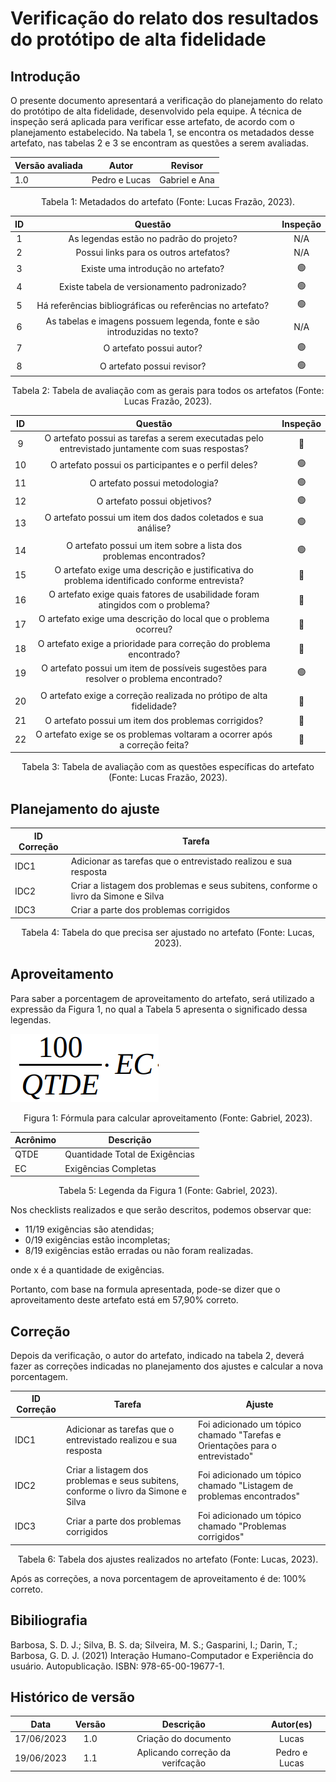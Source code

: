 # Verificação do relato dos resultados do protótipo de alta fidelidade

## Introdução

O presente documento apresentará a verificação do planejamento do relato do protótipo de alta fidelidade, desenvolvido pela equipe. A técnica de inspeção será aplicada para verificar esse artefato, de acordo com o planejamento estabelecido. Na tabela 1, se encontra os metadados desse artefato, nas tabelas 2 e 3 se encontram as questões a serem avaliadas.

<center>

| Versão avaliada | Autor         | Revisor       |
| ---------------- | ------------- | ------------- |
| 1.0              | Pedro e Lucas | Gabriel e Ana |

</center>

<div style="text-align: center">
<p> Tabela 1: Metadados do artefato (Fonte: Lucas Frazão, 2023). </p>
</div>

| ID |                                 Questão                                 | Inspeção |
| :-: | :-----------------------------------------------------------------------: | :--------: |
| 1 |                 As legendas estão no padrão do projeto?                 |    N/A    |
| 2 |                  Possui links para os outros artefatos?                  |    N/A    |
| 3 |                   Existe uma introdução no artefato?                   |     🟢     |
| 4 |                Existe tabela de versionamento padronizado?                |     🟢     |
| 5 |      Há referências bibliográficas ou referências no artefato?      |     🟢     |
| 6 | As tabelas e imagens possuem legenda, fonte e são introduzidas no texto? |    N/A    |
| 7 |                         O artefato possui autor?                         |     🟢     |
| 8 |                        O artefato possui revisor?                        |     🟢     |

<div style="text-align: center">
<p> Tabela 2: Tabela de avaliação com as gerais para todos os artefatos (Fonte: Lucas Frazão, 2023). </p>
</div>

| ID |                                             Questão                                             | Inspeção |
| :-: | :----------------------------------------------------------------------------------------------: | :--------: |
| 9 | O artefato possui as tarefas a serem executadas pelo entrevistado juntamente com suas respostas? |     🔴     |
| 10 |                       O artefato possui os participantes e o perfil deles?                       |     🟢     |
| 11 |                                  O artefato possui metodologia?                                  |     🟢     |
| 12 |                                   O artefato possui objetivos?                                   |     🟢     |
| 13 |                  O artefato possui um item dos dados coletados e sua análise?                  |     🟢     |
|    |                                                                                                  |            |
| 14 |               O artefato possui um item sobre a lista dos problemas encontrados?               |     🟢     |
| 15 | O artefato exige uma descrição e justificativa do problema identificado conforme entrevista? |     🔴     |
| 16 |          O artefato exige quais fatores de usabilidade foram atingidos com o problema?          |     🔴     |
| 17 |                O artefato exige uma descrição do local que o problema ocorreu?                |     🔴     |
| 18 |              O artefato exige a prioridade para correção do problema encontrado?              |     🔴     |
| 19 |     O artefato possui um item de possíveis sugestões para resolver o problema encontrado?     |     🟢     |
|    |                                                                                                  |            |
| 20 |             O artefato exige a correção realizada no prótipo de alta fidelidade?             |     🔴     |
| 21 |                       O artefato possui um item dos problemas corrigidos?                       |     🔴     |
| 22 |          O artefato exige se os problemas voltaram a ocorrer após a correção feita?          |     🔴     |

<div style="text-align: center">
<p> Tabela 3: Tabela de avaliação com as questões específicas do artefato (Fonte: Lucas Frazão, 2023). </p>
</div>

## Planejamento do ajuste

| ID Correção | Tarefa                                                                             |
| ------------- | ---------------------------------------------------------------------------------- |
| IDC1          | Adicionar as tarefas que o entrevistado realizou e sua resposta                    |
| IDC2          | Criar a listagem dos problemas e seus subitens, conforme o livro da Simone e Silva |
| IDC3          | Criar a parte dos problemas corrigidos                                             |

<div style="text-align: center">
<p> Tabela 4: Tabela do que precisa ser ajustado no artefato (Fonte: Lucas, 2023). </p>
</div>

## Aproveitamento

Para saber a porcentagem de aproveitamento do artefato, será utilizado a expressão da Figura 1, no qual a Tabela 5 apresenta o significado dessa legendas.

<img src="../../../images/formulaCalculoAproveitamento.png"  alt="legenda da fórmula da figura 1"/>
<div style="text-align: center">

<p> Figura 1: Fórmula para calcular aproveitamento (Fonte: Gabriel, 2023). </p>
</div>

| Acrônimo | Descrição                     |
| --------- | ------------------------------- |
| QTDE      | Quantidade Total de Exigências |
| EC        | Exigências Completas           |

<div style="text-align: center">
<p> Tabela 5: Legenda da Figura 1 (Fonte: Gabriel, 2023). </p>
</div>

Nos checklists realizados e que serão descritos, podemos observar que:

- 11/19 exigências são atendidas;
- 0/19 exigências estão incompletas;
- 8/19 exigências estão erradas ou não foram realizadas.

onde x é a quantidade de exigências.

Portanto, com base na formula apresentada, pode-se dizer que o aproveitamento deste artefato está em 57,90% correto.

## Correção

Depois da verificação, o autor do artefato, indicado na tabela 2, deverá fazer as correções indicadas no planejamento dos ajustes e calcular a nova porcentagem.

| ID Correção | Tarefa                                                                             | Ajuste                                                                          |
| ------------- | ---------------------------------------------------------------------------------- | ------------------------------------------------------------------------------- |
| IDC1          | Adicionar as tarefas que o entrevistado realizou e sua resposta                    | Foi adicionado um tópico chamado "Tarefas e Orientações para o entrevistado" |
| IDC2          | Criar a listagem dos problemas e seus subitens, conforme o livro da Simone e Silva | Foi adicionado um tópico chamado "Listagem de problemas encontrados"           |
| IDC3          | Criar a parte dos problemas corrigidos                                             | Foi adicionado um tópico chamado "Problemas corrigidos"                        |

<!-- Atualizar histórico de versão, após corrigir. -->

<div style="text-align: center">
<p> Tabela 6: Tabela dos ajustes realizados no artefato (Fonte: Lucas, 2023). </p>
</div>

Após as correções, a nova porcentagem de aproveitamento é de: 100% correto.

## Bibiliografia

Barbosa, S. D. J.; Silva, B. S. da; Silveira, M. S.; Gasparini, I.; Darin, T.; Barbosa, G. D. J. (2021) Interação Humano-Computador e Experiência do usuário. Autopublicação. ISBN: 978-65-00-19677-1.

## Histórico de versão

|    Data    | Versão |             Descrição             |   Autor(es)   |
| :--------: | :-----: | :----------------------------------: | :-----------: |
| 17/06/2023 |   1.0   |        Criação do documento        |     Lucas     |
| 19/06/2023 |   1.1   | Aplicando correção da verifcação | Pedro e Lucas |
